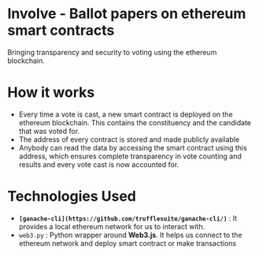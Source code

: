 # Involve - Ballot papers on ethereum smart contracts
Bringing transparency and security to voting using the ethereum blockchain.

# How it works
- Every time a vote is cast, a new smart contract is deployed on the ethereum blockchain. This 
  contains the constituency and the candidate that was voted for.
- The address of every contract is stored and made publicly available
- Anybody can read the data by accessing the smart contract using this address, which ensures complete transparency
  in vote counting and results and every vote cast is now accounted for.

# Technologies Used
 - __`[ganache-cli](https://github.com/trufflesuite/ganache-cli/)`__  : It provides a local ethereum network for us to interact with.
 - `web3.py` : Python wrapper around __Web3.js__. It helps us connect to the ethereum network and deploy smart contract or make transactions



